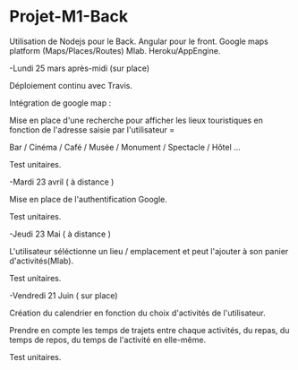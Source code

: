 # Projet-M1-Back

Utilisation de Nodejs pour le Back.
Angular pour le front.
Google maps platform (Maps/Places/Routes)
Mlab.
Heroku/AppEngine.


-Lundi 25 mars après-midi (sur place)

Déploiement continu avec Travis.

Intégration de google map :

Mise en place d'une recherche pour afficher les lieux touristiques en fonction de l'adresse saisie par l'utilisateur =

Bar / Cinéma / Café / Musée / Monument / Spectacle / Hôtel ...

Test unitaires.

-Mardi 23 avril ( à distance )

Mise en place de l'authentification Google.

Test unitaires.

-Jeudi 23 Mai ( à distance )

L'utilisateur séléctionne un lieu / emplacement et peut l'ajouter à son panier d'activités(Mlab).

Test unitaires.

-Vendredi 21 Juin ( sur place)

Création du calendrier en fonction du choix d'activités de l'utilisateur.

Prendre en compte les temps de trajets entre chaque activités, du repas, du temps de repos, du temps de l'activité en elle-même.

Test unitaires.
